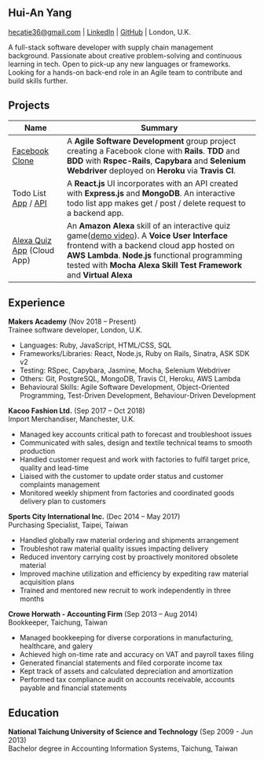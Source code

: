 ## Hui-An Yang
[hecatie36@gmail.com](hecatie36@gmail.com) | [LinkedIn](https://www.linkedin.com/in/hui-an-yang/) | [GitHub](https://github.com/anhuiyang) | London, U.K.

A full-stack software developer with supply chain management background.  Passionate about creative problem-solving and continuous learning in tech. Open to pick-up any new languages or frameworks. Looking for a hands-on back-end role in an Agile team to contribute and build skills further. 

## Projects

| Name                                                                                                                | Summary                                                                                                                                                                                                                                                                                                                             |
|---------------------------------------------------------------------------------------------------------------------|-------------------------------------------------------------------------------------------------------------------------------------------------------------------------------------------------------------------------------------------------------------------------------------------------------------------------------------|
| [Facebook Clone](https://github.com/anhuiyang/acebook-team-rocket)                                                  | A **Agile Software Development** group project creating a Facebook clone with **Rails**. **TDD** and **BDD** with **Rspec-Rails**, **Capybara** and **Selenium Webdriver** deployed on **Heroku** via **Travis CI**.                                                                                                                                |
| Todo List [App](https://github.com/anhuiyang/todolist_app) / [API](https://github.com/anhuiyang/todolist_api) | A **React.js** UI incorporates with an API created with **Express.js** and **MongoDB**. An interactive todo list app makes get / post / delete request to a backend app.                                                                                                                                                            |
| [Alexa Quiz App](https://github.com/anhuiyang/alexa_node_js_quiz) (Cloud App)                                       | An **Amazon Alexa** skill of an interactive quiz game([demo video](https://www.youtube.com/watch?v=u7rnM6qNkW8&feature=youtu.be)). A **Voice User Interface** frontend with a backend cloud app hosted on **AWS Lambda**. **Node.js** functional programming tested with **Mocha Alexa Skill Test Framework** and **Virtual Alexa** |

## Experience

**Makers Academy** (Nov 2018 – Present)     
Trainee software developer, London, U.K.
 - Languages: Ruby, JavaScript, HTML/CSS, SQL
 - Frameworks/Libraries: React, Node.js, Ruby on Rails, Sinatra, ASK SDK v2
 - Testing: RSpec, Capybara, Jasmine, Mocha, Selenium Webdriver
 - Others: Git, PostgreSQL, MongoDB, Travis CI, Heroku, AWS Lambda
 - Behavioural Skills: Agile Software Development, Object-Oriented Programming, Test-Driven Development, Behaviour-Driven Development

**Kacoo Fashion Ltd.** (Sep 2017 – Oct 2018)    
Import Merchandiser, Manchester, U.K.
 - Managed key accounts critical path to forecast and troubleshoot issues
 - Communicated with sales, design and textile technical teams to smooth production
 - Handled customer request and work with factories to fulfil target price, quality and lead-time
 - Liaised with the customer to update order status and customer complaints management
 - Monitored weekly shipment from factories and coordinated goods delivery plan to customers

**Sports City International Inc.** (Dec 2014 – May 2017)   
Purchasing Specialist, Taipei, Taiwan  
 - Handled globally raw material ordering and shipments arrangement
 - Troubleshot raw material quality issues impacting delivery
 - Reduced inventory carrying cost by proactively monitored obsolete material
 - Improved machine utilization and efficiency by expediting raw material acquisition plans
 - Trained and mentored new recruit to work independently in three months

**Crowe Horwath - Accounting Firm** (Sep 2013 – Aug 2014)   
Bookkeeper, Taichung, Taiwan  
- Managed bookkeeping for diverse corporations in manufacturing, healthcare, and galery
- Achieved high on-time rate and accuracy on VAT and payroll taxes filing
- Generated financial statements and filed corporate income tax
- Kept track of assets and calculated depreciation and amortization
- Performed tax compliance audit on accounts receivable, accounts payable and financial statements

## Education

**National Taichung University of Science and Technology** (Sep 2009 - Jun 2013)  
Bachelor degree in Accounting Information Systems, Taichung, Taiwan
